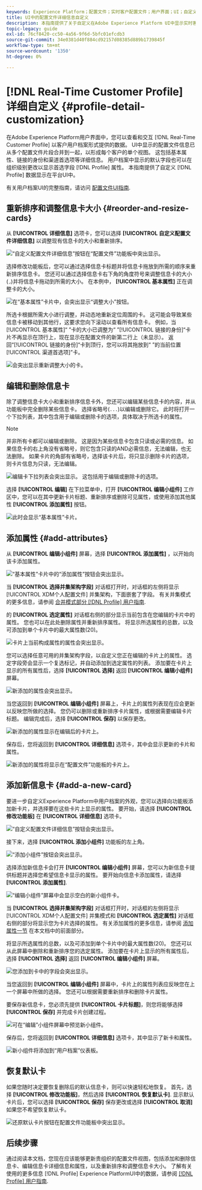 ```yaml
---
keywords: Experience Platform；配置文件；实时客户配置文件；用户界面；UI；自定义；配置文件详细信息；详细信息
title: UI中的配置文件详细信息自定义
description: 本指南提供了关于自定义在Adobe Experience Platform UI中显示实时客户配置文件数据的方式的分步说明。
topic-legacy: guide
exl-id: 76cf8420-cc50-4a56-9f6d-5bfc01efcdb3
source-git-commit: 34e0381d40f884cd92157d08385d889b1739845f
workflow-type: tm+mt
source-wordcount: '1350'
ht-degree: 0%

---
```


# [!DNL Real-Time Customer Profile] 详细自定义 {#profile-detail-customization}

在Adobe Experience Platform用户界面中，您可以查看和交互 [!DNL Real-Time Customer Profile] 以客户用户档案形式提供的数据。 UI中显示的配置文件信息已从多个配置文件片段合并到一起，以形成每个客户的单个视图。 这包括基本属性、链接的身份和渠道首选项等详细信息。 用户档案中显示的默认字段也可以在组织级别更改以显示首选字段 [!DNL Profile] 属性。 本指南提供了自定义 [!DNL Profile] 数据显示在平台UI中。

有关用户档案UI的完整指南，请访问 [配置文件UI指南](user-guide.md).

## 重新排序和调整信息卡大小 {#reorder-and-resize-cards}

从 **[!UICONTROL 详细信息]** 选项卡，您可以选择 **[!UICONTROL 自定义配置文件详细信息]** 以调整现有信息卡的大小和重新排序。

![“自定义配置文件详细信息”按钮在“配置文件”功能板中突出显示。](../images/profile-customization/customize-profile-details.png)

选择修改功能板后，您可以通过选择信息卡标题并将信息卡拖放到所需的顺序来重新排序信息卡。 您还可以通过选择信息卡右下角的角度符号来调整信息卡的大小(`⌟`)并将信息卡拖动到所需的大小。 在本例中， **[!UICONTROL 基本属性]** 正在调整卡的大小。

![在“基本属性”卡片中，会突出显示“调整大小”按钮。](../images/profile-customization/resize.png)

所选卡根据所需大小进行调整，并动态地重新定位周围的卡。 这可能会导致某些信息卡被移动到其他行，这要求您向下滚动以查看所有信息卡。 例如，当[!UICONTROL 基本属性]“ ”卡的大小已调整为“ ”[!UICONTROL 链接的身份]“卡片不再显示在顶行上，现在显示在配置文件的新第二行上（未显示）。 返回“[!UICONTROL 链接的身份]“卡到顶行，您可以将其拖放到“ ”的当前位置[!UICONTROL 渠道首选项]”卡。

![会突出显示重新调整大小的卡。](../images/profile-customization/resized.png)

## 编辑和删除信息卡

除了调整信息卡大小和重新排序信息卡外，您还可以编辑某些信息卡的内容，并从功能板中完全删除某些信息卡。 选择省略号(`...`)以编辑或删除它。 此时将打开一个下拉列表，其中包含用于编辑或删除卡的选项，具体取决于所选卡的属性。

>[!NOTE]
>
>并非所有卡都可以编辑或删除。 这是因为某些信息卡包含只读或必需的信息。 如果信息卡的右上角没有省略号，则它包含只读的AND必需信息，无法编辑，也无法删除。 如果卡片的角部有省略号，选择该卡片后，将只显示删除卡片的选项，则卡片信息为只读，无法编辑。

![编辑卡下拉列表会突出显示。 这包括用于编辑或删除卡的选项。](../images/profile-customization/edit-card.png)

选择 **[!UICONTROL 编辑]** 在下拉菜单中，打开 **[!UICONTROL 编辑小组件]** 工作区中，您可以在其中更新卡片标题、重新排序或删除可见属性，或使用添加其他属性 **[!UICONTROL 添加属性]** 按钮。

![此时会显示“基本属性”卡片。](../images/profile-customization/basic-attributes.png)

## 添加属性 {#add-attributes}

从 **[!UICONTROL 编辑小组件]** 屏幕，选择 **[!UICONTROL 添加属性]** ，以开始向该卡添加属性。

![“基本属性”卡片中的“添加属性”按钮会突出显示。](../images/profile-customization/add-attributes.png)

当 **[!UICONTROL 选择并集架构字段]** 对话框打开时，对话框的左侧将显示 [!UICONTROL XDM个人配置文件] 并集架构，下面嵌套了字段。 有关并集模式的更多信息，请参阅 [合并模式部分 [!DNL Profile] 用户指南](user-guide.md#union-schema).

的 **[!UICONTROL 选定属性]** 对话框右侧的部分显示当前包含在您编辑的卡片中的属性。 您也可以在此处删除属性并重新排序属性。 将显示所选属性的总数，以及可添加到单个卡片中的最大属性数(20)。

![卡片上当前构成属性的属性会突出显示。](../images/profile-customization/select-before.png)

您可以选择任意可用的并集架构字段，以自定义您正在编辑的卡片上的属性。 选定字段旁会显示一个复选标记，并自动添加到选定属性的列表。 添加要在卡片上显示的所有属性后，选择 **[!UICONTROL 选择]** 返回 **[!UICONTROL 编辑小组件]** 屏幕。

![新添加的属性会突出显示。](../images/profile-customization/select-after.png)

当您返回到 **[!UICONTROL 编辑小组件]** 屏幕上，卡片上的属性列表现在应会更新以反映您所做的选择。 您仍可以删除或重新排序卡片属性，或根据需要编辑卡片标题。 编辑完成后，选择 **[!UICONTROL 保存]** 以保存更改。

![新添加的属性显示在编辑后的卡片上。](../images/profile-customization/new-attributes.png)

保存后，您将返回到 **[!UICONTROL 详细信息]** 选项卡，其中会显示更新的卡片和属性。

![新添加的属性将显示在“配置文件”功能板的卡片上。](../images/profile-customization/added-attributes.png)

## 添加新信息卡 {#add-a-new-card}

要进一步自定义Experience Platform中用户档案的外观，您可以选择向功能板添加新卡片，并选择要在这些卡片上显示的属性。 要开始，请选择 **[!UICONTROL 修改功能板]** 在 **[!UICONTROL 详细信息]** 选项卡。

![“自定义配置文件详细信息”按钮会突出显示。](../images/profile-customization/customize-profile-details.png)

接下来，选择 **[!UICONTROL 添加小组件]** 功能板的左上角。

![“添加小组件”按钮会突出显示。](../images/profile-customization/add-widget.png)

选择添加新信息卡会打开 **[!UICONTROL 编辑小组件]** 屏幕，您可以为新信息卡提供标题并选择您希望信息卡显示的属性。 要开始向信息卡添加属性，请选择 **[!UICONTROL 添加属性]**.

![“编辑小组件”屏幕中会显示空白的新小组件卡。](../images/profile-customization/edit-widget.png)

当 **[!UICONTROL 选择并集架构字段]** 对话框打开时，对话框的左侧将显示 [!UICONTROL XDM个人配置文件] 并集模式和 **[!UICONTROL 选定属性]** 对话框右侧的部分将显示您为卡片选择的属性。 有关添加属性的更多信息，请参阅 [添加属性一节](#add-attributes) 在本文档中的前面部分。

将显示所选属性的总数，以及可添加到单个卡片中的最大属性数(20)。 您还可以从此屏幕中删除和重新排序您的选定属性。 添加要在卡片上显示的所有属性后，选择 **[!UICONTROL 选择]** 返回 **[!UICONTROL 编辑小组件]** 屏幕。

![您添加到卡中的字段会突出显示。](../images/profile-customization/add-widget-attributes.png)

当您返回到 **[!UICONTROL 编辑小组件]** 屏幕中，卡片上的属性列表应反映您在上一个屏幕中所做的选择。 您还可以根据需要重新排序和删除卡片属性。

要保存新信息卡，您必须先提供 **[!UICONTROL 卡片标题]**，则您将能够选择 **[!UICONTROL 保存]** 并完成卡片创建过程。

![可在“编辑”小组件屏幕中预览新小组件。](../images/profile-customization/new-widget.png)

保存后，您将返回到 **[!UICONTROL 详细信息]** 选项卡，其中显示了新卡和属性。

![新小组件将添加到“用户档案”仪表板。](../images/profile-customization/added-widget.png)

## 恢复默认卡

如果您随时决定要恢复删除后的默认信息卡，则可以快速轻松地恢复。 首先，选择 **[!UICONTROL 修改功能板]**，然后选择 **[!UICONTROL 恢复默认卡]**. 显示默认卡片后，您可以选择 **[!UICONTROL 保存]** 保存更改或选择 **[!UICONTROL 取消]** 如果您不希望恢复默认卡。

![还原默认卡片按钮在配置文件功能板中突出显示。](../images/profile-customization/restore-default.png)

## 后续步骤

通过阅读本文档，您现在应该能够更新贵组织的配置文件视图，包括添加和删除信息卡、编辑信息卡详细信息和属性，以及重新排序和调整信息卡大小。 了解有关使用的更多信息 [!DNL Profile] Experience PlatformUI中的数据，请参阅 [[!DNL Profile] 用户指南](user-guide.md).
